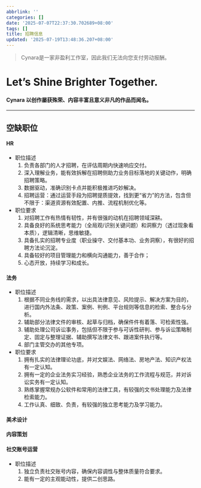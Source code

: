 ```yaml
---
abbrlink: ''
categories: []
date: '2025-07-07T22:37:30.702689+08:00'
tags: []
title: 招聘信息
updated: '2025-07-19T13:48:36.207+08:00'
---
```

> Cynara是一家非盈利工作室，因此我们无法向您支付劳动报酬。

# **Let’s Shine Brighter Together.**

#### Cynara 以创作屡获殊荣、内容丰富且意义非凡的作品而闻名。

---

## 空缺职位

#### HR

- 职位描述
  1. 负责各部门的人才招聘，在评估周期内快速响应交付。
  2. 深入理解业务，能有效拆解在招聘侧助力业务目标落地的关键动作，明确招聘策略。
  3. 数据驱动，准确识别卡点并能积极推进巧妙解决。
  4. 招聘运营：通过运营手段为招聘提质提效，找到更“省力”的方法，包含但不限于：渠道资源有效配置、内推、流程机制优化等。
- 职位要求
  1. 对招聘工作有热情有韧性，并有很强的动机在招聘领域深耕。
  2. 具备良好的系统思考能力（全局观/识别关键问题）和洞察力（透过现象看本质），逻辑清晰，思维敏捷。
  3. 具备扎实的招聘专业度（职业操守、交付基本功、业务洞察），有很好的招聘方法论沉淀。
  4. 具备较好的项目管理能力和横向沟通能力，善于合作；
  5. 心态开放，持续学习和成长。

#### 法务

- 职位描述
  1. 根据不同业务线的需求，以出具法律意见、风险提示、解决方案为目的，进行国内外法条、政策、案例、判例、平台规则等信息的检索、整合与分析。
  2. 辅助部分法律文件的审核、起草与归档，确保件件有着落、可检索性强。
  3. 辅助处理公司诉讼事务，包括但不限于参与可诉性研判、参与诉讼策略制定、固定与整理证据、辅助撰写法律文书、跟进案件执行等。
  4. 部门主管交办的其他专项。
- 职位要求
  1. 拥有扎实的法律理论功底，并对文娱法、网络法、房地产法、知识产权法有一定认知。
  2. 拥有一定的企业法务实习经验，熟悉企业法务的工作流程与规范，并对诉讼实务有一定认知。
  3. 熟练掌握常规办公软件和常用的法律工具，有较强的文书处理能力及法律检索能力。
  4. 工作认真、细致、负责，有较强的独立思考能力及学习能力。

#### 美术设计

#### 内容策划

#### 社交账号运营

- 职位描述
  1. 独立负责社交账号内容，确保内容调性与整体质量符合要求。
  2. 能有一定的主观能动性，提供二创思路。



